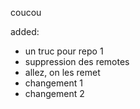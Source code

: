 coucou

added: 
- un truc pour repo 1
- suppression des remotes
- allez, on les remet
- changement 1
- changement 2